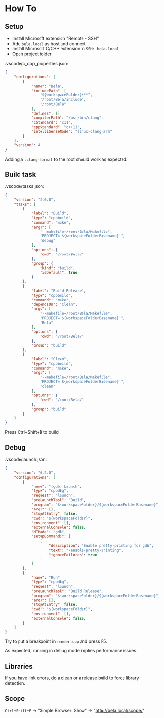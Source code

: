 # How To

## Setup

* Install Microsoft extension "Remote - SSH"
* Add `bela.local` as host and connect
* Install Microsort C/C++ extension in `SSH: bela.local`
* Open project folder

.vscode/c_cpp_properties.json:
```json
{
    "configurations": [
        {
            "name": "Bela",
            "includePath": [
                "${workspaceFolder}/**",
                "/root/Bela/include",
                "/root/Bela"
            ],
            "defines": [],
            "compilerPath": "/usr/bin/clang",
            "cStandard": "c11",
            "cppStandard": "c++11",
            "intelliSenseMode": "linux-clang-arm"
        }
    ],
    "version": 4
}
```

Adding a `.clang-format` to the root should work as expected.

## Build task

.vscode/tasks.json:
```json
{
    "version": "2.0.0",
    "tasks": [
        {
            "label": "Build",
            "type": "cppbuild",
            "command": "make",
            "args": [
                "--makefile=/root/Bela/Makefile",
                "PROJECT='${workspaceFolderBasename}'",
                "debug"
            ],
            "options": {
                "cwd": "/root/Bela/"
            },
            "group": {
                "kind": "build",
                "isDefault": true
            }
        },
        {
            "label": "Build Release",
            "type": "cppbuild",
            "command": "make",
            "dependsOn": "Clean",
            "args": [
                "--makefile=/root/Bela/Makefile",
                "PROJECT='${workspaceFolderBasename}'",
                "Bela"
            ],
            "options": {
                "cwd": "/root/Bela/"
            },
            "group": "build"
        },
        {
            "label": "Clean",
            "type": "cppbuild",
            "command": "make",
            "args": [
                "--makefile=/root/Bela/Makefile",
                "PROJECT='${workspaceFolderBasename}'",
                "clean"
            ],
            "options": {
                "cwd": "/root/Bela/"
            },
            "group": "build"
        }
    ]
}
```

Press Ctrl+Shift+B to build

## Debug

.vscode/launch.json:
```json
{
    "version": "0.2.0",
    "configurations": [
        {
            "name": "(gdb) Launch",
            "type": "cppdbg",
            "request": "launch",
            "preLaunchTask": "Build",
            "program": "${workspaceFolder}/${workspaceFolderBasename}",
            "args": [],
            "stopAtEntry": false,
            "cwd": "${workspaceFolder}",
            "environment": [],
            "externalConsole": false,
            "MIMode": "gdb",
            "setupCommands": [
                {
                    "description": "Enable pretty-printing for gdb",
                    "text": "-enable-pretty-printing",
                    "ignoreFailures": true
                }
            ]
        },
        {
            "name": "Run",
            "type": "cppdbg",
            "request": "launch",
            "preLaunchTask": "Build Release",
            "program": "${workspaceFolder}/${workspaceFolderBasename}",
            "args": [],
            "stopAtEntry": false,
            "cwd": "${workspaceFolder}",
            "environment": [],
            "externalConsole": false,
        }
    ]
}
```

Try to put a breakpoint in `render.cpp` and press F5.

As expected, running in debug mode implies performance issues.


## Libraries

If you have link errors, do a clean or a release build to force library detection.

## Scope

`Ctrl+Shift+P` -> "Simple Browser: Show" -> "http://bela.local/scope/"